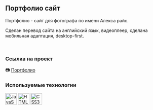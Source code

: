 ## Портфолио сайт

Портфолио - сайт для фотографа по имени Алекса райс.

Сделан перевод сайта на английский язык, видеоплеер, сделана мобильная адаптация, desktop-first.  

<br/>

### Ссылка на проект

📷 [Портфолио](https://rolling-scopes-school.github.io/inallukyaev1-JSFEPRESCHOOL/portfolio/) 

### Используемые технологии

<a href="https://developer.mozilla.org/en-US/docs/Web/JavaScript" target="_blank" rel="noreferrer"><img src="https://raw.githubusercontent.com/danielcranney/readme-generator/main/public/icons/skills/javascript-colored.svg" width="36" height="36" alt="JavaScript" /></a>
<a href="https://developer.mozilla.org/en-US/docs/Glossary/HTML5" target="_blank" rel="noreferrer"><img src="https://raw.githubusercontent.com/danielcranney/readme-generator/main/public/icons/skills/html5-colored.svg" width="36" height="36" alt="HTML5" /></a>
<a href="https://www.w3.org/TR/CSS/#css" target="_blank" rel="noreferrer"><img src="https://raw.githubusercontent.com/danielcranney/readme-generator/main/public/icons/skills/css3-colored.svg" width="36" height="36" alt="CSS3" /></a>
